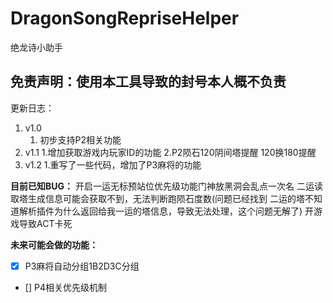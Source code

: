 # DragonSongRepriseHelper
绝龙诗小助手

## 免责声明：使用本工具导致的封号本人概不负责

更新日志：
1. v1.0
    1. 初步支持P2相关功能
2. v1.1
    1.增加获取游戏内玩家ID的功能
    2.P2陨石120阴间塔提醒 120换180提醒
3. v1.2
    1.重写了一些代码，增加了P3麻将的功能

**目前已知BUG：**
开启一运无标预站位优先级功能门神放黑洞会乱点一次名
二运读取塔生成信息可能会获取不到，无法判断跑陨石度数(问题已经找到 二运的塔不知道解析插件为什么返回给我一运的塔信息，导致无法处理，这个问题无解了)
开游戏导致ACT卡死

**未来可能会做的功能：**
- [x] P3麻将自动分组1B2D3C分组
- [] P4相关优先级机制